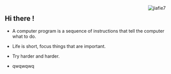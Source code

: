 <div>
<img align="right" src="https://komarev.com/ghpvc/?username=jiafie7&label=Profile%20views&color=0e75b6&style=flat" alt="jiafie7" />
</div>

## Hi there !

- A computer program is a sequence of instructions that tell the computer what to do.

- Life is short, focus things that are important.

- Try harder and harder.

- qwqwqwq
